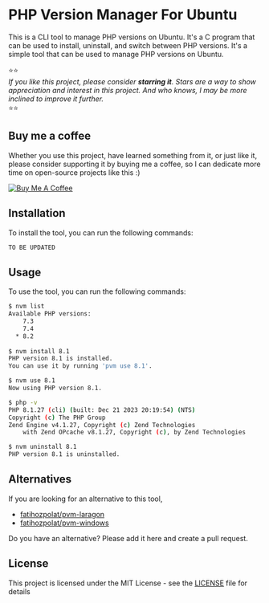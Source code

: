 # PHP Version Manager For Ubuntu

This is a CLI tool to manage PHP versions on Ubuntu. It's a C program that can be used to install, uninstall, and switch between PHP versions. It's a simple tool that can be used to manage PHP versions on Ubuntu.

⭐⭐\
*If you like this project, please consider **starring it**. Stars are a way to show appreciation and interest in this
project. And who knows, I may be more inclined to improve it further.*\
⭐⭐

## Buy me a coffee

Whether you use this project, have learned something from it, or just like it, please consider supporting it by buying
me a coffee, so I can dedicate more time on open-source projects like this :)

<a href="https://www.buymeacoffee.com/ardagnsrn" target="_blank"><img src="https://www.buymeacoffee.com/assets/img/custom_images/orange_img.png" alt="Buy Me A Coffee" style="height: auto !important;width: auto !important;" ></a>

## Installation
To install the tool, you can run the following commands:

```sh
TO BE UPDATED
```

## Usage
To use the tool, you can run the following commands:

```sh
$ nvm list
Available PHP versions:
    7.3
    7.4
  * 8.2
  
$ nvm install 8.1
PHP version 8.1 is installed.
You can use it by running 'pvm use 8.1'.

$ nvm use 8.1
Now using PHP version 8.1.

$ php -v
PHP 8.1.27 (cli) (built: Dec 21 2023 20:19:54) (NTS)
Copyright (c) The PHP Group
Zend Engine v4.1.27, Copyright (c) Zend Technologies
    with Zend OPcache v8.1.27, Copyright (c), by Zend Technologies

$ nvm uninstall 8.1
PHP version 8.1 is uninstalled.
```

## Alternatives
If you are looking for an alternative to this tool,
 - [fatihozpolat/pvm-laragon](https://github.com/fatihozpolat/pvm-laragon)
 - [fatihozpolat/pvm-windows](https://github.com/fatihozpolat/pvm-windows)

Do you have an alternative? Please add it here and create a pull request.

## License
This project is licensed under the MIT License - see the [LICENSE](LICENSE) file for details
